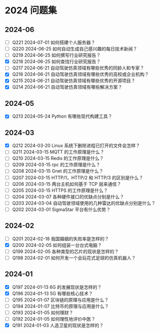 # 2024 问题集

## 2024-06

- [ ] Q221 2024-07-01 如何搭建个人服务器？
- [ ] Q220 2024-06-25 如何自动生成自己感兴趣的每日技术新闻？
- [ ] Q219 2024-06-25 如何撰写行业研究报告？
- [x] Q218 2024-06-25 如何查找行业研究报告？
- [ ] Q217 2024-06-21 自动驾驶仿真领域有哪些优秀的同龄人和专家？
- [x] Q216 2024-06-21 自动驾驶仿真领域有哪些优秀的高校或企业机构？
- [x] Q215 2024-06-21 自动驾驶仿真领域有哪些优秀的开源项目？
- [x] Q214 2024-06-21 自动驾驶仿真领域有哪些解决方案？

## 2024-05

- [x] Q213 2024-05-24 Python 有哪些现代构建工具？

## 2024-03

- [x] Q212 2024-03-20 Linux 系统下删除进程已打开的文件会怎样？
- [ ] Q211 2024-03-15 MQTT 的工作原理是什么？
- [ ] Q210 2024-03-15 Redis 的工作原理是什么？
- [ ] Q209 2024-03-15 rpc 的工作原理是什么？
- [ ] Q208 2024-03-15 Gnet 的工作原理是什么？
- [ ] Q207 2024-03-15 HTTP/1，HTTP/2 和 HTTP/3 的区别是什么？
- [ ] Q206 2024-03-15 两台主机如何基于 TCP 层来通信？
- [ ] Q205 2024-03-15 HTTPS 的工作原理是什么？
- [ ] Q204 2024-03-07 各种硬件接口的优缺点分别是什么？
- [ ] Q203 2024-03-04 自动驾驶领域使用的几种雷达的优缺点分别是什么？
- [ ] Q202 2024-03-01 SigmaStar 平台有什么优势？

## 2024-02

- [ ] Q201 2024-02-18 我国婚姻的失败率是怎样的？
- [x] Q200 2024-02-05 如何组装一台台式电脑？
- [ ] Q199 2024-02-05 各种类型的芯片的现状是怎样的？
- [ ] Q198 2024-02-01 如何开发一个会玩花式足球的仿真机器人？

## 2024-01

- [x] Q197 2024-01-13 6G 的发展现状是怎样的？
- [x] Q196 2024-01-13 5G 有哪些核心技术？
- [ ] Q195 2024-01-07 区块链的原理与应用是什么？
- [ ] Q194 2024-01-07 比特币的原理与应用是什么？
- [ ] Q193 2024-01-05 如何理财？
- [ ] Q192 2024-01-05 如何理性地评价中医？
- [x] Q191 2024-01-03 人造卫星的现状是怎样的？
